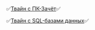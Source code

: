 :white_check_mark:[Твайн с ПК-Зачёт](https://dellyyy.github.io/ArheticturaApparatnihSredstvv/PK_Zachet.html):white_check_mark:

:white_check_mark:[Твайн с SQL-базами данных](https://dellyyy.github.io/PredmetyLN/SQL_Twine.html):white_check_mark:
